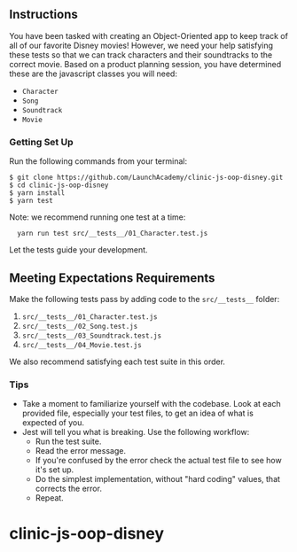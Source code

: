 ## Instructions

You have been tasked with creating an Object-Oriented app to keep track of all of our favorite Disney movies! However, we need your help satisfying these tests so that we can track characters and their soundtracks to the correct movie. Based on a product planning session, you have determined these are the javascript classes you will need:

* `Character`
* `Song`
* `Soundtrack`
* `Movie`

### Getting Set Up

Run the following commands from your terminal:

```
$ git clone https://github.com/LaunchAcademy/clinic-js-oop-disney.git
$ cd clinic-js-oop-disney
$ yarn install
$ yarn test
```

Note: we recommend running one test at a time:

```
  yarn run test src/__tests__/01_Character.test.js
```

Let the tests guide your development.

## Meeting Expectations Requirements

Make the following tests pass by adding code to the `src/__tests__` folder:

1. `src/__tests__/01_Character.test.js`
2. `src/__tests__/02_Song.test.js`
3. `src/__tests__/03_Soundtrack.test.js`
4. `src/__tests__/04_Movie.test.js`

We also recommend satisfying each test suite in this order.

### Tips

* Take a moment to familiarize yourself with the codebase. Look at each provided file, especially your test files, to get an idea of what is expected of you.
* Jest will tell you what is breaking. Use the following workflow:
  - Run the test suite.
  - Read the error message.
  - If you're confused by the error check the actual test file to see how it's set up.
  - Do the simplest implementation, without "hard coding" values, that corrects the error.
  - Repeat.
# clinic-js-oop-disney

